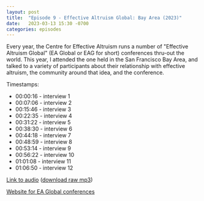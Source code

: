 ```yaml
---
layout: post
title:  "Episode 9 - Effective Altruism Global: Bay Area (2023)"
date:   2023-03-13 15:30 -0700
categories: episodes
---
```


Every year, the Centre for Effective Altruism runs a number of "Effective Altruism Global" (EA Global or EAG for short) conferences thru-out the world. This year, I attended the one held in the San Francisco Bay Area, and talked to a variety of participants about their relationship with effective altruism, the community around that idea, and the conference.

Timestamps:
 - 00:00:16 - interview 1
 - 00:07:06 - interview 2
 - 00:15:46 - interview 3
 - 00:22:35 - interview 4
 - 00:31:22 - interview 5
 - 00:38:30 - interview 6
 - 00:44:18 - interview 7
 - 00:48:59 - interview 8
 - 00:53:14 - interview 9
 - 00:56:22 - interview 10
 - 01:01:08 - interview 11
 - 01:06:50 - interview 12

[Link to audio](https://podcasts.google.com/feed/aHR0cHM6Ly9mZWVkcy5saWJzeW4uY29tLzQzODA4MS9yc3M/episode/YWRkZjI1NzUtZWE0Yy00ZTgyLWEyZmUtNGM2MDg0NmJlMDA4) ([download raw mp3](https://www.dropbox.com/s/92o0zabg0xsbcdq/eag_bay_area_2023.mp3?dl=0))

[Website for EA Global conferences](https://www.effectivealtruism.org/ea-global/events)
